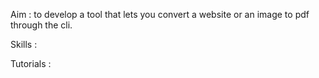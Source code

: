 Aim : to develop a tool that lets you convert a website or an image to pdf through the cli.

Skills :

Tutorials :
